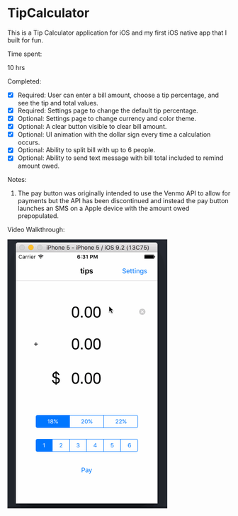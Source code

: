 # TipCalculator

This is a Tip Calculator application for iOS and my first iOS native app that I built
for fun.

Time spent:

10 hrs

Completed:

* [x] Required: User can enter a bill amount, choose a tip percentage, and see the tip and total values.
* [x] Required: Settings page to change the default tip percentage.
* [x] Optional: Settings page to change currency and color theme.
* [x] Optional: A clear button visible to clear bill amount.
* [x] Optional: UI animation with the dollar sign every time a calculation occurs.
* [x] Optional: Ability to split bill with up to 6 people.
* [x] Optional: Ability to send text message with bill total included to remind amount owed.

Notes:

1. The pay button was originally intended to use the Venmo API to allow for payments but the
API has been discontinued and instead the pay button launches an SMS on a Apple device with
the amount owed prepopulated.

Video Walkthrough:

![Video Walkthrough](recording.gif)
